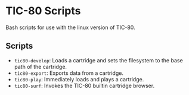 # TIC-80 Scripts

Bash scripts for use with the linux version of TIC-80.

## Scripts

* `tic80-develop`: Loads a cartridge and sets the filesystem to the base path of the cartridge.
* `tic80-export`: Exports data from a cartridge.
* `tic80-play`: Immediately loads and plays a cartridge.
* `tic80-surf`: Invokes the TIC-80 builtin cartridge browser.
